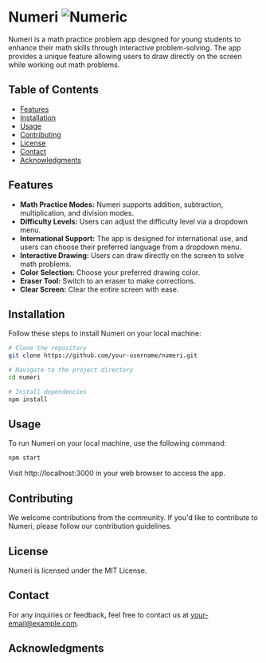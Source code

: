 # Numeri ![Numeric](main-app/public/icon.png)

Numeri is a math practice problem app designed for young students to enhance their math skills through interactive problem-solving. The app provides a unique feature allowing users to draw directly on the screen while working out math problems.

## Table of Contents

- [Features](#features)
- [Installation](#installation)
- [Usage](#usage)
- [Contributing](#contributing)
- [License](#license)
- [Contact](#contact)
- [Acknowledgments](#acknowledgments)

## Features

- **Math Practice Modes:** Numeri supports addition, subtraction, multiplication, and division modes.
- **Difficulty Levels:** Users can adjust the difficulty level via a dropdown menu.
- **International Support:** The app is designed for international use, and users can choose their preferred language from a dropdown menu.
- **Interactive Drawing:** Users can draw directly on the screen to solve math problems.
- **Color Selection:** Choose your preferred drawing color.
- **Eraser Tool:** Switch to an eraser to make corrections.
- **Clear Screen:** Clear the entire screen with ease.

## Installation

Follow these steps to install Numeri on your local machine:

```bash
# Clone the repository
git clone https://github.com/your-username/numeri.git

# Navigate to the project directory
cd numeri

# Install dependencies
npm install
```

## Usage

To run Numeri on your local machine, use the following command:

```bash
npm start
```

Visit http://localhost:3000 in your web browser to access the app.

## Contributing

We welcome contributions from the community. If you'd like to contribute to Numeri, please follow our contribution guidelines.

## License

Numeri is licensed under the MIT License.

## Contact

For any inquiries or feedback, feel free to contact us at your-email@example.com.

## Acknowledgments
